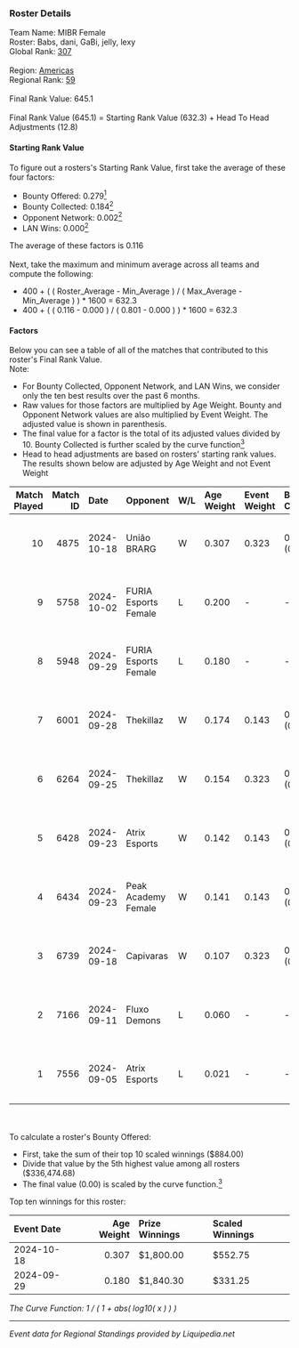 ### Roster Details<br />
Team Name: MIBR Female<br />
Roster: Babs, dani, GaBi, jelly, lexy<br />
Global Rank: [307](../standings_global.md)<br />
<br />
Region: [Americas]( ../standings_americas.md)<br />
Regional Rank: [59]( ../standings_americas.md)<br />
<br />
Final Rank Value:  645.1<br />
<br />
Final Rank Value (645.1) = Starting Rank Value (632.3) + Head To Head Adjustments (12.8)<br />

#### Starting Rank Value<br />
To figure out a rosters's Starting Rank Value, first take the average of these four factors:<br />
- Bounty Offered: 0.279[<sup>1</sup>](#table2)
- Bounty Collected: 0.184[<sup>2</sup>](#table1)
- Opponent Network: 0.002[<sup>2</sup>](#table1)
- LAN Wins: 0.000[<sup>2</sup>](#table1)

The average of these factors is 0.116<br />
<br />
Next, take the maximum and minimum average across all teams and compute the following:<br />
- 400 + ( ( Roster_Average - Min_Average ) / ( Max_Average - Min_Average ) ) * 1600 = 632.3
- 400 + ( ( 0.116 - 0.000 ) / ( 0.801 - 0.000 ) ) * 1600 = 632.3


#### Factors<br />
Below you can see a table of all of the matches that contributed to this roster's Final Rank Value.<br />
Note:<br />

- For Bounty Collected, Opponent Network, and LAN Wins, we consider only the ten best results over the past 6 months.
- Raw values for those factors are multiplied by Age Weight. Bounty and Opponent Network values are also multiplied by Event Weight. The adjusted value is shown in parenthesis.
- The final value for a factor is the total of its adjusted values divided by 10. Bounty Collected is further scaled by the curve function[<sup>3</sup>](#curveFunction)
- Head to head adjustments are based on rosters' starting rank values. The results shown below are adjusted by Age Weight and not Event Weight
<span id="table1"></span><br />


| Match Played | Match ID | Date       | Opponent             | W/L | Age Weight | Event Weight | Bounty Collected | Opponent Network | LAN Wins  | H2H Adj. | Roster                            |
| -: | -: | :- | :- | :- | :- | :- | :- | :- | :- | -: | :- |
|           10 |     4875 | 2024-10-18 | União BRARG          | W   | 0.307      | 0.323        | 0.001 (0.000)    | 0.062 (0.006)    | 0 (0.000) |     4.65 | Babs, dani, GaBi, jelly, lexy     |
|            9 |     5758 | 2024-10-02 | FURIA Esports Female | L   | 0.200      | -            | -                | -                | -         |    -0.78 | Babs, dani, GaBi, jelly, lexy     |
|            8 |     5948 | 2024-09-29 | FURIA Esports Female | L   | 0.180      | -            | -                | -                | -         |    -0.70 | Babs, dani, GaBi, khizha, REGIANE |
|            7 |     6001 | 2024-09-28 | Thekillaz            | W   | 0.174      | 0.143        | 0.001 (0.000)    | 0.067 (0.002)    | 0 (0.000) |     2.54 | Babs, dani, GaBi, khizha, REGIANE |
|            6 |     6264 | 2024-09-25 | Thekillaz            | W   | 0.154      | 0.323        | 0.001 (0.000)    | 0.067 (0.003)    | 0 (0.000) |     2.25 | Babs, dani, GaBi, jelly, lexy     |
|            5 |     6428 | 2024-09-23 | Atrix Esports        | W   | 0.142      | 0.143        | 0.005 (0.000)    | 0.215 (0.004)    | 0 (0.000) |     2.45 | Babs, dani, GaBi, khizha, REGIANE |
|            4 |     6434 | 2024-09-23 | Peak Academy Female  | W   | 0.141      | 0.143        | 0.001 (0.000)    | 0.117 (0.002)    | 0 (0.000) |     2.10 | Babs, dani, GaBi, khizha, REGIANE |
|            3 |     6739 | 2024-09-18 | Capivaras            | W   | 0.107      | 0.323        | 0.001 (0.000)    | 0.039 (0.001)    | 0 (0.000) |     1.20 | Babs, dani, GaBi, jelly, lexy     |
|            2 |     7166 | 2024-09-11 | Fluxo Demons         | L   | 0.060      | -            | -                | -                | -         |    -0.62 | Babs, dani, GaBi, jelly, lexy     |
|            1 |     7556 | 2024-09-05 | Atrix Esports        | L   | 0.021      | -            | -                | -                | -         |    -0.29 | Babs, dani, GaBi, jelly, lexy     |

<br />
<span id="table2"></span><br />
To calculate a roster's Bounty Offered:<br />

- First, take the sum of their top 10 scaled winnings ($884.00)
- Divide that value by the 5th highest value among all rosters ($336,474.68)
- The final value (0.00) is scaled by the curve function.[<sup>3</sup>](#curveFunction)

Top ten winnings for this roster:<br />

| Event Date | Age Weight | Prize Winnings | Scaled Winnings |
| :- | -: | :- | :- |
| 2024-10-18 |      0.307 | $1,800.00      | $552.75         |
| 2024-09-29 |      0.180 | $1,840.30      | $331.25         |


<span id="curveFunction"></span>_The Curve Function: 1 / ( 1 + abs( log10( x ) ) )_<br />

---
_Event data for Regional Standings provided by Liquipedia.net_<br />
